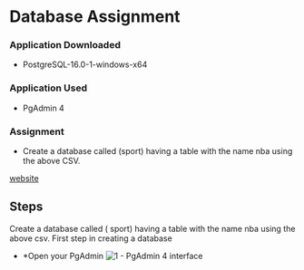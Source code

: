 # Database Assignment

### Application Downloaded
- PostgreSQL-16.0-1-windows-x64

### Application Used
- PgAdmin 4

### Assignment
- Create a database called (sport) having a table with the name nba using the above CSV.

[website](https://youtube.com)

## Steps
Create a database called ( sport) having a table with the name nba using the above csv.
First step in creating a database
- *Open your PgAdmin
![1 - PgAdmin 4 interface](https://github.com/rukkyvibe02/SqlAssignment/assets/146957698/252920c8-90e0-433b-b81e-d07177502188) 


